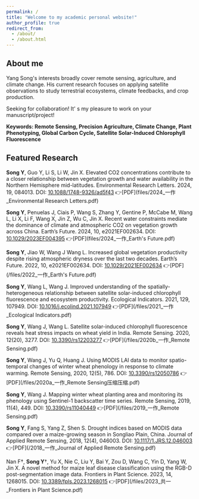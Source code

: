 ```yaml
---
permalink: /
title: "Welcome to my academic personal website!"
author_profile: true
redirect_from: 
  - /about/
  - /about.html
---
```

## About me
Yang Song's interests broadly cover remote sensing, agriculture, and climate change. His current research focuses on applying satellite observations to study terrestrial ecosystems, climate feedbacks, and crop production.

Seeking for collaboration! It' s my pleasure to work on your manuscript/project!

**Keywords: Remote Sensing, Precision Agriculture, Climate Change, Plant Phenotyping, Global Carbon Cycle, Satellite Solar-Induced Chlorophyll Fluorescence**

## Featured Research
**Song Y**, Guo Y, Li S, Li W, Jin X. Elevated CO2 concentrations contribute to a closer relationship between vegetation growth and water availability in the Northern Hemisphere mid-latitudes. Environmental Research Letters. 2024, 19, 084013. DOI: [10.1088/1748-9326/ad5f43](https://doi.org/10.1088/1748-9326/ad5f43)    :point_right:[PDF](files/2024_一作_Environmental Research Letters.pdf)

**Song Y**, Penuelas J, Ciais P, Wang S, Zhang Y, Gentine P, McCabe M, Wang L, Li X, Li F, Wang X, Jin Z, Wu C, Jin X. Recent water constraints mediate the dominance of climate and atmospheric CO2 on vegetation growth across China. Earth’s Future. 2024, 10, e2021EF002634. DOI: [10.1029/2023EF004395](https://doi.org/10.1029/2023EF004395)    :point_right:[PDF](files/2024_一作_Earth's Future.pdf)

**Song Y**, Jiao W, Wang J Wang L. Increased global vegetation productivity despite rising atmospheric dryness over the last two decades. Earth’s Future. 2022, 10, e2021EF002634. DOI: [10.1029/2021EF002634](https://doi.org/10.1029/2021EF002634)    :point_right:[PDF](/files/2022_一作_Earth's Future.pdf)

**Song Y**, Wang L, Wang J. Improved understanding of the spatially-heterogeneous relationship between satellite solar-induced chlorophyll fluorescence and ecosystem productivity. Ecological Indicators. 2021, 129, 107949. DOI: [10.1016/j.ecolind.2021.107949](https://doi.org/10.1016/j.ecolind.2021.107949)    :point_right:[PDF](/files/2021_一作_Ecological Indicators.pdf)

**Song Y**, Wang J, Wang L. Satellite solar-induced chlorophyll fluorescence reveals heat stress impacts on wheat yield in India. Remote Sensing. 2020, 12(20), 3277. DOI: [10.3390/rs12203277](https://doi.org/10.3390/rs12203277)    :point_right:[PDF](/files/2020b_一作_Remote Sensing.pdf)

**Song Y**, Wang J, Yu Q, Huang J. Using MODIS LAI data to monitor spatio-temporal changes of winter wheat phenology in response to climate warming. Remote Sensing, 2020, 12(5), 786. DOI: [10.3390/rs12050786](https://doi.org/10.3390/rs12050786)    :point_right:[PDF](/files/2020a_一作_Remote Sensing压缩压缩.pdf)

**Song Y**, Wang J. Mapping winter wheat planting area and monitoring its phenology using Sentinel-1 backscatter time series. Remote Sensing, 2019, 11(4), 449. DOI: [10.3390/rs11040449](https://doi.org/10.3390/rs11040449)    :point_right:[PDF](/files/2019_一作_Remote Sensing.pdf)

**Song Y**, Fang S, Yang Z, Shen S. Drought indices based on MODIS data compared over a maize-growing season in Songliao Plain, China. Journal of Applied Remote Sensing, 2018, 12(4), 046003. DOI: [10.1117/1.JRS.12.046003](http://dx.doi.org/10.1117/1.JRS.12.046003)    :point_right:[PDF](/2018_一作_Journal of Applied Remote Sensing.pdf)

Nan F†, **Song Y**†, Yu X, Nie C, Liu Y, Bai Y, Zou D, Wang C, Yin D, Yang W, Jin X. A novel method for maize leaf disease classification using the RGB-D post-segmentation image data. Frontiers in Plant Science. 2023, 14, 1268015. DOI: [10.3389/fpls.2023.1268015](https://doi.org/10.3389/fpls.2023.1268015)    :point_right:[PDF](/files/2023_共一_Frontiers in Plant Science.pdf)
